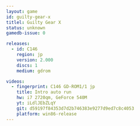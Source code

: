 ```yaml
---
layout: game
id: guilty-gear-x
titlel: Guilty Gear X
status: unknown
gamedb-issue: 0

releases:
  - id: C146
    region: jp
    version: 2.000
    discs: 1
    medium: gdrom

videos:
  - fingerprint: C146 GD-ROM1/1 jp
    title: Intro auto run
    hw: i7 2720qm, GeForce 540M
    yt: iLdlJEbZLqY
    git: d59197f84353d7d2b746383e9277d9ed7c8c4053
    platform: win86-release
---
```

